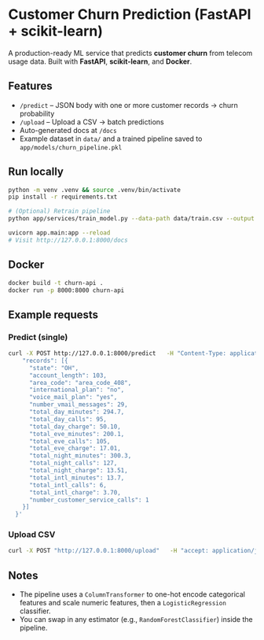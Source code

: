 # Customer Churn Prediction (FastAPI + scikit-learn)

A production-ready ML service that predicts **customer churn** from telecom usage data.
Built with **FastAPI**, **scikit-learn**, and **Docker**.

## Features
- `/predict` – JSON body with one or more customer records → churn probability
- `/upload` – Upload a CSV → batch predictions
- Auto-generated docs at `/docs`
- Example dataset in `data/` and a trained pipeline saved to `app/models/churn_pipeline.pkl`

## Run locally

```bash
python -m venv .venv && source .venv/bin/activate
pip install -r requirements.txt

# (Optional) Retrain pipeline
python app/services/train_model.py --data-path data/train.csv --output app/models/churn_pipeline.pkl

uvicorn app.main:app --reload
# Visit http://127.0.0.1:8000/docs
```

## Docker

```bash
docker build -t churn-api .
docker run -p 8000:8000 churn-api
```

## Example requests

### Predict (single)
```bash
curl -X POST http://127.0.0.1:8000/predict   -H "Content-Type: application/json"   -d '{
    "records": [{
      "state": "OH",
      "account_length": 103,
      "area_code": "area_code_408",
      "international_plan": "no",
      "voice_mail_plan": "yes",
      "number_vmail_messages": 29,
      "total_day_minutes": 294.7,
      "total_day_calls": 95,
      "total_day_charge": 50.10,
      "total_eve_minutes": 200.1,
      "total_eve_calls": 105,
      "total_eve_charge": 17.01,
      "total_night_minutes": 300.3,
      "total_night_calls": 127,
      "total_night_charge": 13.51,
      "total_intl_minutes": 13.7,
      "total_intl_calls": 6,
      "total_intl_charge": 3.70,
      "number_customer_service_calls": 1
    }]
  }'
```

### Upload CSV
```bash
curl -X POST "http://127.0.0.1:8000/upload"   -H "accept: application/json"   -H "Content-Type: multipart/form-data"   -F "file=@data/sample_upload.csv"
```

## Notes
- The pipeline uses a `ColumnTransformer` to one-hot encode categorical features and scale numeric features, then a `LogisticRegression` classifier.
- You can swap in any estimator (e.g., `RandomForestClassifier`) inside the pipeline.
